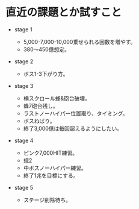 # 直近の課題とか試すこと

- stage 1
  - 5,000-7,000-10,000乗せられる回数を増やす。
  - 380～450億想定。
  
- stage 2
  - ボス1-3下がり方。
  
- stage 3
  - 横スクロール蜂&砲台破壊。
  - 蜂7砲台残し。
  - ラストノーハイパー位置取り、タイミング。
  - ボスねばり。
  - 終了3,000億は毎回超えるようにしたい。
  
- stage 4
  - ピンク7,000HIT練習。  
  - 蛾2
  - 中ボスノーハイパー練習。
  - 終了1兆を目標にする。
  
- stage 5
  - ステージ削除待ち。
